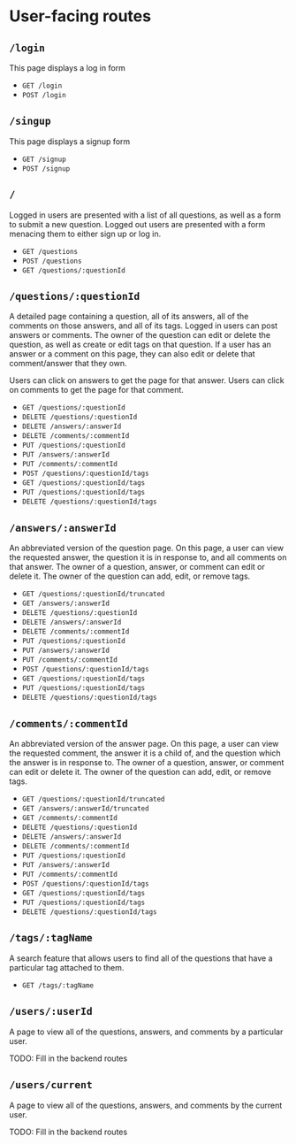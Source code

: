 # User-facing routes

## `/login`

This page displays a log in form

* `GET /login`
* `POST /login`

## `/singup`

This page displays a signup form

* `GET /signup`
* `POST /signup`

## `/`

Logged in users are presented with a list of all questions, as well as a form to submit a new question. Logged out users are presented with a form menacing them to either sign up or log in.

* `GET /questions`
* `POST /questions`
* `GET /questions/:questionId`

## `/questions/:questionId`

A detailed page containing a question, all of its answers, all of the comments on those answers, and all of its tags. Logged in users can post answers or comments. The owner of the question can edit or delete the question, as well as create or edit tags on that question. If a user has an answer or a comment on this page, they can also edit or delete that comment/answer that they own.

Users can click on answers to get the page for that answer. Users can click on comments to get the page for that comment.

* `GET /questions/:questionId`
* `DELETE /questions/:questionId`
* `DELETE /answers/:answerId`
* `DELETE /comments/:commentId`
* `PUT /questions/:questionId`
* `PUT /answers/:answerId`
* `PUT /comments/:commentId`
* `POST /questions/:questionId/tags`
* `GET /questions/:questionId/tags`
* `PUT /questions/:questionId/tags`
* `DELETE /questions/:questionId/tags`

## `/answers/:answerId`

An abbreviated version of the question page. On this page, a user can view the requested answer, the question it is in response to, and all comments on that answer. The owner of a question, answer, or comment can edit or delete it. The owner of the question can add, edit, or remove tags.

* `GET /questions/:questionId/truncated`
* `GET /answers/:answerId`
* `DELETE /questions/:questionId`
* `DELETE /answers/:answerId`
* `DELETE /comments/:commentId`
* `PUT /questions/:questionId`
* `PUT /answers/:answerId`
* `PUT /comments/:commentId`
* `POST /questions/:questionId/tags`
* `GET /questions/:questionId/tags`
* `PUT /questions/:questionId/tags`
* `DELETE /questions/:questionId/tags`

## `/comments/:commentId`

An abbreviated version of the answer page. On this page, a user can view the requested comment, the answer it is a child of, and the question which the answer is in response to. The owner of a question, answer, or comment can edit or delete it. The owner of the question can add, edit, or remove tags.

* `GET /questions/:questionId/truncated`
* `GET /answers/:answerId/truncated`
* `GET /comments/:commentId`
* `DELETE /questions/:questionId`
* `DELETE /answers/:answerId`
* `DELETE /comments/:commentId`
* `PUT /questions/:questionId`
* `PUT /answers/:answerId`
* `PUT /comments/:commentId`
* `POST /questions/:questionId/tags`
* `GET /questions/:questionId/tags`
* `PUT /questions/:questionId/tags`
* `DELETE /questions/:questionId/tags`

## `/tags/:tagName`

A search feature that allows users to find all of the questions that have a particular tag attached to them.

* `GET /tags/:tagName`

## `/users/:userId`

A page to view all of the questions, answers, and comments by a particular user.

TODO: Fill in the backend routes

## `/users/current`

A page to view all of the questions, answers, and comments by the current user.

TODO: Fill in the backend routes
